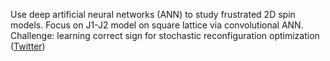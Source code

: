 
Use deep artificial neural networks (ANN) to study frustrated 2D spin models. Focus on J1-J2 model on square lattice via convolutional ANN. Challenge: learning correct sign for stochastic reconfiguration optimization ([Twitter](https://twitter.com/JoshuahHeath/status/1108019232770387969))
